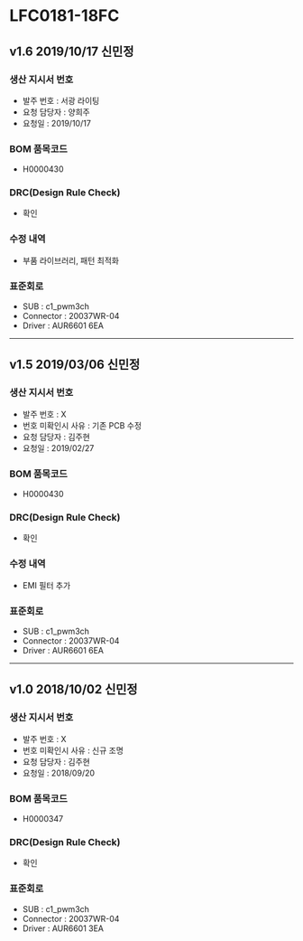 # LFC0181-18FC

## v1.6 2019/10/17 신민정

### 생산 지시서 번호
* 발주 번호 : 서광 라이팅
* 요청 담당자 : 양희주
* 요청일 : 2019/10/17

###  BOM 품목코드
* H0000430

### DRC(Design Rule Check)
* 확인

### 수정 내역
* 부품 라이브러리, 패턴 최적화

### 표준회로
* SUB : c1_pwm3ch
* Connector : 20037WR-04
* Driver : AUR6601 6EA

----------

## v1.5 2019/03/06 신민정

### 생산 지시서 번호
* 발주 번호 : X
* 번호 미확인시 사유 : 기존 PCB 수정
* 요청 담당자 : 김주현
* 요청일 : 2019/02/27

###  BOM 품목코드
* H0000430

### DRC(Design Rule Check)
* 확인

### 수정 내역
* EMI 필터 추가

### 표준회로
* SUB : c1_pwm3ch
* Connector : 20037WR-04
* Driver : AUR6601 6EA

----------

## v1.0 2018/10/02 신민정

### 생산 지시서 번호
* 발주 번호 : X
* 번호 미확인시 사유 : 신규 조명
* 요청 담당자 : 김주현
* 요청일 : 2018/09/20

###  BOM 품목코드
* H0000347

### DRC(Design Rule Check)
* 확인

### 표준회로
* SUB : c1_pwm3ch
* Connector : 20037WR-04
* Driver : AUR6601 3EA